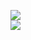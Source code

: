 [![](https://img.shields.io/badge/Made%20With-Github%20Spray-lightgrey.svg?style=for-the-badge&logo=github)](https://github.com/Annihil/github-spray#5461)  
[![](https://i.imgur.com/2DrTn0Z.gif)](https://github.com/Annihil/github-spray)